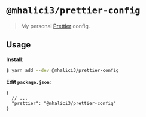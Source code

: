 # `@mhalici3/prettier-config`

> My personal [Prettier](https://prettier.io) config.

## Usage

**Install**:

```bash
$ yarn add --dev @mhalici3/prettier-config
```

**Edit `package.json`**:

```jsonc
{
  // ...
  "prettier": "@mhalici3/prettier-config"
}
```
